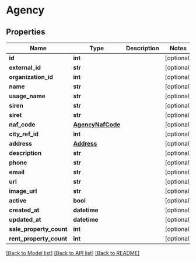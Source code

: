 # Agency

## Properties
Name | Type | Description | Notes
------------ | ------------- | ------------- | -------------
**id** | **int** |  | [optional] 
**external_id** | **str** |  | [optional] 
**organization_id** | **int** |  | [optional] 
**name** | **str** |  | [optional] 
**usage_name** | **str** |  | [optional] 
**siren** | **str** |  | [optional] 
**siret** | **str** |  | [optional] 
**naf_code** | [**AgencyNafCode**](AgencyNafCode.md) |  | [optional] 
**city_ref_id** | **int** |  | [optional] 
**address** | [**Address**](Address.md) |  | [optional] 
**description** | **str** |  | [optional] 
**phone** | **str** |  | [optional] 
**email** | **str** |  | [optional] 
**url** | **str** |  | [optional] 
**image_url** | **str** |  | [optional] 
**active** | **bool** |  | [optional] 
**created_at** | **datetime** |  | [optional] 
**updated_at** | **datetime** |  | [optional] 
**sale_property_count** | **int** |  | [optional] 
**rent_property_count** | **int** |  | [optional] 

[[Back to Model list]](../README.md#documentation-for-models) [[Back to API list]](../README.md#documentation-for-api-endpoints) [[Back to README]](../README.md)


